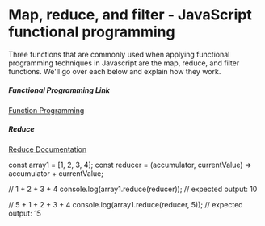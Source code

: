 # Map, reduce, and filter - JavaScript functional programming

Three functions that are commonly used when applying functional programming techniques in Javascript are the map, reduce, and filter functions. We'll go over each below and explain how they work. 

##### Functional Programming Link
[Function Programming](http://eloquentjavascript.net/1st_edition/chapter6.html)

##### Reduce
[Reduce Documentation](https://developer.mozilla.org/en-US/docs/Web/JavaScript/Reference/Global_Objects/Array/reduce)

const array1 = [1, 2, 3, 4];
const reducer = (accumulator, currentValue) => accumulator + currentValue;

// 1 + 2 + 3 + 4
console.log(array1.reduce(reducer));
// expected output: 10

// 5 + 1 + 2 + 3 + 4
console.log(array1.reduce(reducer, 5));
// expected output: 15